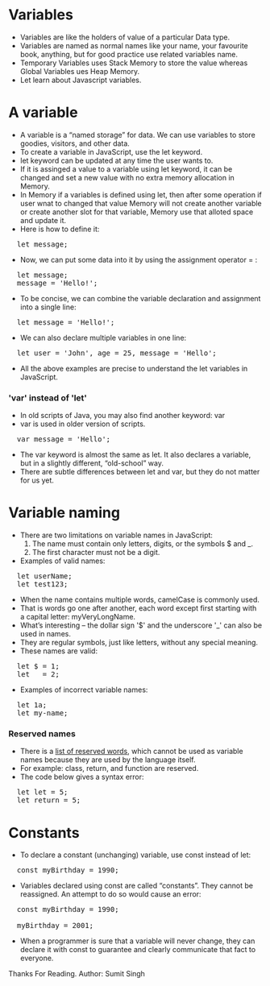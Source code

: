 # Variables
- Variables are like the holders of value of a particular Data type.
- Variables are named as normal names like your name, your favourite book, anything, but for good practice use related variables name.
- Temporary Variables uses Stack Memory to store the value whereas Global Variables ues Heap Memory.
- Let learn about Javascript variables.

# A variable

- A variable is a “named storage” for data. We can use variables to store goodies, visitors, and other data.
- To create a variable in JavaScript, use the let keyword.
- let keyword can be updated at any time the user wants to.
- If it is assinged a value to a variable using let keyword, it can be changed and set a new value with no extra memory allocation in Memory.
- In Memory if a variables is defined using let, then after some operation if user wnat to changed that value Memory will not create another variable or create another slot for that variable, Memory use that alloted space and update it.
- Here is how to define it:
<pre>
  let message;
</pre>
- Now, we can put some data into it by using the assignment operator = :
<pre>
  let message;
  message = 'Hello!';
</pre>
- To be concise, we can combine the variable declaration and assignment into a single line:
<pre>
  let message = 'Hello!'; 
</pre>
- We can also declare multiple variables in one line:
<pre>
  let user = 'John', age = 25, message = 'Hello';
</pre>
- All the above examples are precise to understand the let variables in JavaScript.


### 'var' instead of 'let'

- In old scripts of Java, you may also find another keyword: var
- var is used in older version of scripts.
<pre>
  var message = 'Hello';
</pre>
- The var keyword is almost the same as let. It also declares a variable, but in a slightly different, “old-school” way.
- There are subtle differences between let and var, but they do not matter for us yet.


# Variable naming
- There are two limitations on variable names in JavaScript:
  1. The name must contain only letters, digits, or the symbols $ and _.
  2. The first character must not be a digit.
- Examples of valid names:
<pre>
  let userName;
  let test123;
</pre>
- When the name contains multiple words, camelCase is commonly used. 
- That is words go one after another, each word except first starting with a capital letter: myVeryLongName.
- What’s interesting – the dollar sign '$' and the underscore '_' can also be used in names. 
- They are regular symbols, just like letters, without any special meaning.
- These names are valid:
<pre>
  let $ = 1;
  let _ = 2; 
</pre>
- Examples of incorrect variable names:
<pre>
  let 1a;
  let my-name;
</pre>

### Reserved names

- There is a [list of reserved words](https://developer.mozilla.org/en-US/docs/Web/JavaScript/Reference/Lexical_grammar#keywords), which cannot be used as variable names because they are used by the language itself.
- For example: class, return, and function are reserved.
- The code below gives a syntax error:
<pre>
  let let = 5;
  let return = 5;
</pre>

# Constants

- To declare a constant (unchanging) variable, use const instead of let:
<pre>
  const myBirthday = 1990;
</pre>
- Variables declared using const are called “constants”. They cannot be reassigned. An attempt to do so would cause an error:
<pre>
  const myBirthday = 1990;

  myBirthday = 2001;
</pre>
- When a programmer is sure that a variable will never change, they can declare it with const to guarantee and clearly communicate that fact to everyone.

Thanks For Reading.
Author: Sumit Singh

